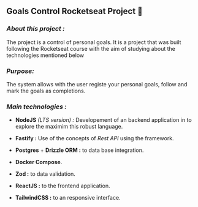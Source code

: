 ## Goals Control Rocketseat Project 🎯

### _About this project :_
The project is a control of personal goals. It is a project that was built following the Rocketseat course with the aim of studying about the technologies mentioned below 

### _Purpose:_
 The system allows with the user registe your personal goals, follow and mark the goals as completions.

### _Main technologies :_
* **NodeJS** _(LTS version) :_ Developement of an backend application in to explore the maximim this robust language.

* **Fastify :** Use of the concepts of _Rest API_ using the framework.

* **Postgres** + **Drizzle ORM :** to data base integration.

* **Docker Compose**.

* **Zod :** to data validation.

* **ReactJS :** to the frontend application.

* **TailwindCSS :** to an responsive interface.
